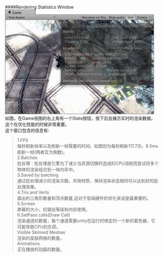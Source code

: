 ####Rendering Statistics Window
![GameViewStats](./UnityManualPic/GameViewStats.png)  
如图，在Game视图的右上角有一个Stats按钮，按下后会展示实时的渲染数据，这个在优化性能的时候非常重要。  
这个窗口包含的信息有:
>1.FPS  
>每秒刷新帧率以及刷新一帧需要的时间。如图则为每秒刷新117.7次，8.5ms刷新一帧(两者互为倒数)。  
>2.Batches  
>批处理：批处理是引擎为了减少当资源切换时造成的CPU消耗而尝试将多个物体的渲染组合到一块内存中。  
>3.Saved by batching  
>通过批处理减少的渲染次数。共用材质，保持渲染状态相同可以达到好的批处理效果。  
>4.Tris and Verts  
>画出的三角形数量和顶点数量,这对于低端硬件的优化来说是最重要的。  
>5.Screen  
>屏幕的大小，抗锯齿等级和内存使用。  
>6.SetPass calls(Draw Call)  
>渲染通道的数量，每个通道需要unity在运行时绑定的一个新的着色器，它可能导致CPU的负荷。  
>Visible Skinned Meshes  
>渲染的皮肤网格的数量。  
>Animations  
>正在播放的动画的数量。